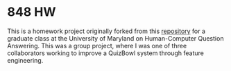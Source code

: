 # 848 HW

This is a homework project originally forked from this [repository](https://github.com/Pinafore/848-hw) for a graduate class at the University of Maryland on Human-Computer Question Answering. This was a group project, where I was one of three collaborators working to improve a QuizBowl system through feature engineering.
